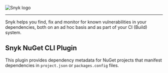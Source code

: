 ![Snyk logo](https://snyk.io/style/asset/logo/snyk-print.svg)

***

Snyk helps you find, fix and monitor for known vulnerabilities in your dependencies, both on an ad hoc basis and as part of your CI (Build) system.

## Snyk NuGet CLI Plugin

This plugin provides dependency metadata for NuGet projects that manifest dependencies in `project.json` or `packages.config` files.